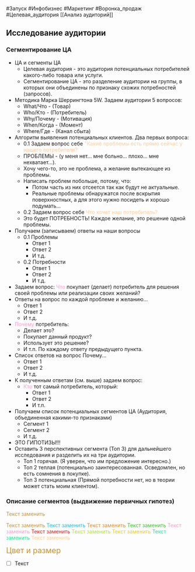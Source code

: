 #Запуск #Инфобизнес #Маркетинг #Воронка_продаж #Целевая_аудитория
[[Анализ аудиторий]]

## Исследование аудитории

### Сегментирование ЦА
- ЦА и сегменты ЦА
	- Целевая аудитория - это аудитория потенциальных потребителей какого-либо товара или услуги.
	- Сегментирование ЦА - это разделение аудитории на группы, в которых они объединены по признаку схожих потребностей (запросов).
- Методика Марка Шеррингтона 5W. Задаем аудитории 5 вопросов:
	- What/Что - (Товар)
	- Who/Кто - (Потребитель)
	- Why/Почему - (Мотивация)
	- When/Когда - (Момент)
	- Where/Где - (Канал сбыта)
- Алгоритм выявления потенциальных клиентов. Два первых вопроса:
	- 0.1  Задаем вопрос себе <span style='color:#ffcc99'>"Какие проблемы есть прямо сейчас у нашего потребителя?</span> 
	- ПРОБЛЕМЫ - (у меня нет... мне больно... плохо... мне нехватает...). 
	- Хочу чего-то, это не проблема, а желание вытекающее из проблемы.
	- Написать проблем побольше, потому, что:
		- Потом часть из них отсеется так как будут не актуальные.
		- Реальные проблемы обнаружатся после вскрытия поверхностных, а для этого нужно посидеть и хорошо подумать...
	- 0.2 Задаем вопрос себе <span style='color:#ffcc99'>Что хочет наш потребитель?</span> 
	- Это будет ПОТРЕБНОСТЬ! Каждое желание, это решение одной проблемы. 
- Получаем (записываем) ответы на наши вопросы
	- 0.1 Проблемы
		- Ответ 1
		- Ответ 2
		- И т.д.
	- 0.2 Потребности
		- Ответ 1
		- Ответ 2
		- И т.д.
- Задаем вопрос: <span style='color:#ff99cc'>Что</span> покупает (делает) потребитель для решения своей проблемы или реализации своих желаний?
- Ответы на вопрос по каждой проблеме и желанию...
	- Ответ 1
	- Ответ 2
	- И т.д.
- <span style='color:#ff99cc'>Почему</span> потребитель:
	- Делает это?
	- Покупает данный продукт?
	- Использует это решение?
	- И т.п. По каждому ответу предыдущего пункта.
- Список ответов на вопрос Почему...
	- Ответ 1
	- Ответ 2
	- И т.д.
- К полученным ответам (см. выше) задаем вопрос: 
	- <span style='color:#ff99cc'>Кто</span> тот самый потребитель, который:
		- Ответ 1
		- Ответ 2
		- И т.п.
- Получаем список потенциальных сегментов ЦА (Аудитория, объединенная какими-то признаками)
	- Сегмент 1
	- Сегмент 2
	- И т.д.
- ЭТО ГИПОТИЗЫ!!!
- Оставить 3 перспективных сегмента (Топ 3) для дальнейшего исследования и разделить их на три аудитории.
	- Топ 1 горячая. (Я уверен, что им предложение интересно.)
	- Топ 2 теплая (потенциально заинтересованная. Осведомлен, но есть сомнения в покупке).
	- Топ 3 потенциальная (Прямой потребности нет, но в теории может стать моим клиентом).

### Описание сегментов (выдвижение первичных гипотез)




<span style='color:#c7952b'>Текст заменить</span>
 
<span style='color:#c7952b'>Текст заменить</span>
<span style='color:#1cbed6'>Текст заменить</span>
<span style='color:#e28b1b'>Текст заменить</span>
<span style='color:#37c025'>Текст заменить</span>
<span style='color:#ff99cc'>Текст заменить</span>
<span style='color:#e21b1b'>Текст заменить</span>
<span style='color:#b1e524'>Текст заменить</span>
<span style='color:#e8cd1a'>Текст заменить</span>
<span style='color:#1ae893'>Текст заменить</span>
<span style='color:#ffcc99'>Текст заменить</span>


<span style='color:#c7952b; font-size: 150%;' >Цвет и размер</span>

- [ ] Текст
